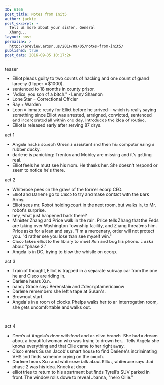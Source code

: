 ```yaml
---
ID: 6166
post_title: Notes from Init5
author: jackie
post_excerpt: >
  Tell us more about your sister, General
  Xhang...
layout: post
permalink: >
  http://preview.argsr.us/2016/09/05/notes-from-init5/
published: true
post_date: 2016-09-05 10:17:26
---
```

teaser
<ul>
 	<li>Elliot pleads guilty to two counts of hacking and one count of grand larceny (flipper = $1000).</li>
 	<li>sentenced to 18 months in county prison.</li>
 	<li>"Adios, you son of a bitch." - Lenny Shannon</li>
 	<li>Lone Star = Correctional Officier</li>
 	<li>Ray = Warden</li>
 	<li>Leon = inmate ready for Elliot before he arrived-- which is really saying something since Elliot was arrested, arraigned, convicted, sentenced and incarcerated all within one day. Introduces the idea of routine.</li>
 	<li>Elliot is released early after serving 87 days.</li>
</ul>
act 1
<ul>
 	<li>Angela hacks Joseph Green's assistant and then his computer using a rubber ducky.</li>
 	<li>darlene is panicking: Trenton and Mobley are missing and it's getting real.</li>
 	<li>Elliot feels he must see his mom. He thanks her. She doesn't respond or seem to notice he's there.</li>
</ul>
act 2
<ul>
 	<li>Whiterose pees on the grave of the former ecorp CEO.</li>
 	<li>Elliot and Darlene go to Cisco to try and make contact with the Dark Army.</li>
 	<li>Elliot sees mr. Robot holding court in the next room, but walks in, to Mr. robot's surprise.</li>
 	<li>hey, what just happened back there?</li>
 	<li>Minister Zhang and Price walk in the rain. Price tells Zhang that the Feds are taking over Washington Township facility, and Zhang threatens him. Price asks for a loan and says, "I'm a mercenary, order will not protect you. I'd rather see you lose than see myself win."</li>
 	<li>Cisco takes elliot to the library to meet Xun and bug his phone. E asks about "phase 2."</li>
 	<li>Angela is in DC, trying to blow the whistle on ecorp.</li>
</ul>
act 3
<ul>
 	<li>Train of thought, Elliot is trapped in a separate subway car from the one he and Cisco are riding in.</li>
 	<li>Darlene hears Xun.</li>
 	<li>nancy Grace says Berenstain and #decryptamericanow</li>
 	<li>Darlene remembers she left a tape at Susan's.</li>
 	<li>Brownout start.</li>
 	<li>Angela's in a room of clocks. Phelps walks her to an interrogation room, she gets uncomfortable and walks out.</li>
</ul>
&nbsp;

act 4
<ul>
 	<li>Dom's at Angela's door with food and an olive branch. She had a dream about a beautiful woman who was trying to drown her... Tells Angela she knows everything and that Ollie came to her right away.</li>
 	<li>Cisco enters Susan Jacob's smart house to find Darlene's incriminating VHS and finds someone crying on the couch.</li>
 	<li>Darlene hears Xun and whiterose talk about Elliot, whiterose says that phase 2 was his idea. Knock at door.</li>
 	<li>elliot tries to return to his apartment but finds Tyrell's SUV parked in front. The window rolls down to reveal Joanna, "hello Ollie."</li>
</ul>
&nbsp;